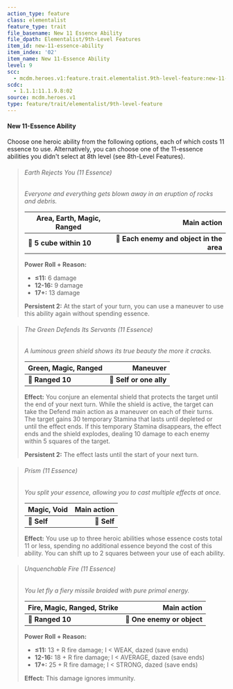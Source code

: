 ```yaml
---
action_type: feature
class: elementalist
feature_type: trait
file_basename: New 11 Essence Ability
file_dpath: Elementalist/9th-Level Features
item_id: new-11-essence-ability
item_index: '02'
item_name: New 11-Essence Ability
level: 9
scc:
  - mcdm.heroes.v1:feature.trait.elementalist.9th-level-feature:new-11-essence-ability
scdc:
  - 1.1.1:11.1.9.8:02
source: mcdm.heroes.v1
type: feature/trait/elementalist/9th-level-feature
---
```


#### New 11-Essence Ability

Choose one heroic ability from the following options, each of which costs 11 essence to use. Alternatively, you can choose one of the 11-essence abilities you didn't select at 8th level (see 8th-Level Features).

<!-- -->
> ###### Earth Rejects You (11 Essence)
>
> *Everyone and everything gets blown away in an eruption of rocks and debris.*
>
> | **Area, Earth, Magic, Ranged** |                          **Main action** |
> | ------------------------------ | ---------------------------------------: |
> | **📏 5 cube within 10**        | **🎯 Each enemy and object in the area** |
>
> **Power Roll + Reason:**
>
> - **≤11:** 6 damage
> - **12-16:** 9 damage
> - **17+:** 13 damage
>
> **Persistent 2:** At the start of your turn, you can use a maneuver to use this ability again without spending essence.

<!-- -->
> ###### The Green Defends Its Servants (11 Essence)
>
> *A luminous green shield shows its true beauty the more it cracks.*
>
> | **Green, Magic, Ranged** |            **Maneuver** |
> | ------------------------ | ----------------------: |
> | **📏 Ranged 10**         | **🎯 Self or one ally** |
>
> **Effect:** You conjure an elemental shield that protects the target until the end of your next turn. While the shield is active, the target can take the Defend main action as a maneuver on each of their turns. The target gains 30 temporary Stamina that lasts until depleted or until the effect ends. If this temporary Stamina disappears, the effect ends and the shield explodes, dealing 10 damage to each enemy within 5 squares of the target.
>
> **Persistent 2:** The effect lasts until the start of your next turn.

<!-- -->
> ###### Prism (11 Essence)
>
> *You split your essence, allowing you to cast multiple effects at once.*
>
> | **Magic, Void** | **Main action** |
> | --------------- | --------------: |
> | **📏 Self**     |     **🎯 Self** |
>
> **Effect:** You use up to three heroic abilities whose essence costs total 11 or less, spending no additional essence beyond the cost of this ability. You can shift up to 2 squares between your use of each ability.

<!-- -->
> ###### Unquenchable Fire (11 Essence)
>
> *You let fly a fiery missile braided with pure primal energy.*
>
> | **Fire, Magic, Ranged, Strike** |            **Main action** |
> | ------------------------------- | -------------------------: |
> | **📏 Ranged 10**                | **🎯 One enemy or object** |
>
> **Power Roll + Reason:**
>
> - **≤11:** 13 + R fire damage; I < WEAK, dazed (save ends)
> - **12-16:** 18 + R fire damage; I < AVERAGE, dazed (save ends)
> - **17+:** 25 + R fire damage; I < STRONG, dazed (save ends)
>
> **Effect:** This damage ignores immunity.
